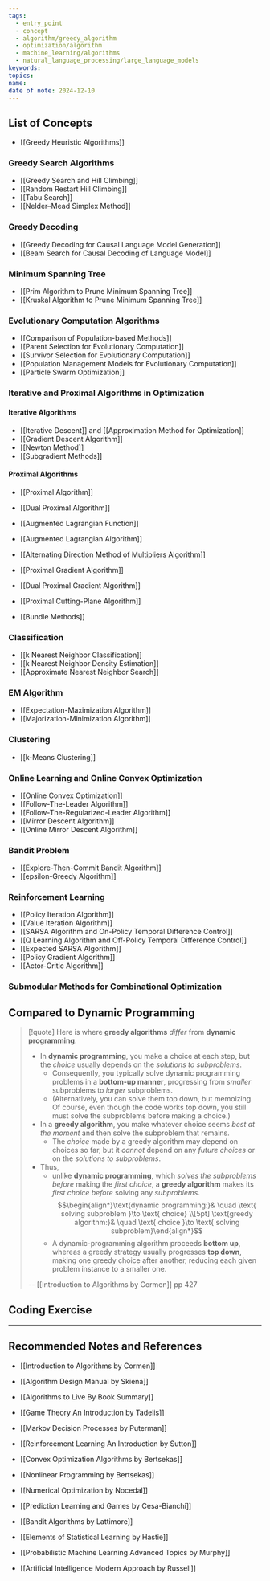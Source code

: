 ```yaml
---
tags:
  - entry_point
  - concept
  - algorithm/greedy_algorithm
  - optimization/algorithm
  - machine_learning/algorithms
  - natural_language_processing/large_language_models
keywords: 
topics: 
name: 
date of note: 2024-12-10
---
```


## List of Concepts

- [[Greedy Heuristic Algorithms]]

### Greedy Search Algorithms

- [[Greedy Search and Hill Climbing]]
- [[Random Restart Hill Climbing]]
- [[Tabu Search]]
- [[Nelder–Mead Simplex Method]]

### Greedy Decoding 

- [[Greedy Decoding for Causal Language Model Generation]]
- [[Beam Search for Causal Decoding of Language Model]]

### Minimum Spanning Tree

- [[Prim Algorithm to Prune Minimum Spanning Tree]]
- [[Kruskal Algorithm to Prune Minimum Spanning Tree]]

### Evolutionary Computation Algorithms

- [[Comparison of Population-based Methods]]
- [[Parent Selection for Evolutionary Computation]]
- [[Survivor Selection for Evolutionary Computation]]
- [[Population Management Models for Evolutionary Computation]]
- [[Particle Swarm Optimization]]

### Iterative and Proximal Algorithms in Optimization

#### Iterative Algorithms

- [[Iterative Descent]] and [[Approximation Method for Optimization]]
- [[Gradient Descent Algorithm]]
- [[Newton Method]]
- [[Subgradient Methods]]

#### Proximal Algorithms

- [[Proximal Algorithm]]
- [[Dual Proximal Algorithm]]
- [[Augmented Lagrangian Function]]
- [[Augmented Lagrangian Algorithm]]
- [[Alternating Direction Method of Multipliers Algorithm]]

- [[Proximal Gradient Algorithm]]
- [[Dual Proximal Gradient Algorithm]]

- [[Proximal Cutting-Plane Algorithm]]
- [[Bundle Methods]]

### Classification

- [[k Nearest Neighbor Classification]]
- [[k Nearest Neighbor Density Estimation]]
- [[Approximate Nearest Neighbor Search]]


### EM Algorithm

- [[Expectation-Maximization Algorithm]]
- [[Majorization-Minimization Algorithm]]

### Clustering

- [[k-Means Clustering]]

### Online Learning and Online Convex Optimization

- [[Online Convex Optimization]]
- [[Follow-The-Leader Algorithm]]
- [[Follow-The-Regularized-Leader Algorithm]]
- [[Mirror Descent Algorithm]]
- [[Online Mirror Descent Algorithm]]

### Bandit Problem

- [[Explore-Then-Commit Bandit Algorithm]]
- [[epsilon-Greedy Algorithm]]

### Reinforcement Learning

- [[Policy Iteration Algorithm]]
- [[Value Iteration Algorithm]]
- [[SARSA Algorithm and On-Policy Temporal Difference Control]]
- [[Q Learning Algorithm and Off-Policy Temporal Difference Control]]
- [[Expected SARSA Algorithm]]
- [[Policy Gradient Algorithm]]
- [[Actor-Critic Algorithm]]

### Submodular Methods for Combinational Optimization


## Compared to Dynamic Programming

>[!quote]
>Here is where **greedy algorithms** *differ* from **dynamic programming**. 
>- In **dynamic programming**, you make a choice at each step, but the *choice* usually depends on the *solutions to subproblems*. 
>	- Consequently, you typically solve dynamic programming problems in a **bottom-up manner**, progressing from *smaller* subproblems to *larger* subproblems. 
>	- (Alternatively, you can solve them top down, but memoizing. Of course, even though the code works top down, you still must solve the subproblems before making a choice.) 
>- In a **greedy algorithm**, you make whatever choice seems *best at the moment* and then solve the subproblem that remains. 
>	- The *choice* made by a greedy algorithm may depend on choices so far, but it *cannot* depend on any *future choices* or on the *solutions to subproblems*. 
>- Thus, 
>	- unlike **dynamic programming**, which *solves the subproblems before* making the *first choice*,  a **greedy algorithm** makes its *first choice before* solving any *subproblems*.  $$\begin{align*}\text{dynamic programming:}& \quad \text{ solving subproblem }\to \text{ choice} \\[5pt] \text{greedy algorithm:}& \quad \text{ choice }\to \text{ solving subproblem}\end{align*}$$
>	- A dynamic-programming algorithm proceeds **bottom up**, whereas a greedy strategy usually progresses **top down**, making one greedy choice after another, reducing each given problem instance to a smaller one.
>	  
>-- [[Introduction to Algorithms by Cormen]] pp 427	  



## Coding Exercise








-----------
##  Recommended Notes and References



- [[Introduction to Algorithms by Cormen]]
- [[Algorithm Design Manual by Skiena]]
- [[Algorithms to Live By Book Summary]]

- [[Game Theory An Introduction by Tadelis]] 


- [[Markov Decision Processes by Puterman]] 
- [[Reinforcement Learning An Introduction by Sutton]] 


- [[Convex Optimization Algorithms by Bertsekas]]
- [[Nonlinear Programming by Bertsekas]]
- [[Numerical Optimization by Nocedal]]
- [[Prediction Learning and Games by Cesa-Bianchi]]
- [[Bandit Algorithms by Lattimore]]


- [[Elements of Statistical Learning by Hastie]]
- [[Probabilistic Machine Learning Advanced Topics by Murphy]] 
- [[Artificial Intelligence Modern Approach by Russell]]